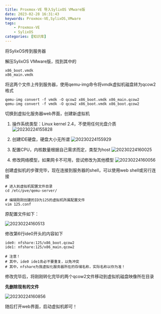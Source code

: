 ```yaml
---
title: Proxmox-VE 导入SylixOS VMware版
date: 2023-02-28 16:31:43
keywords: Proxmox-VE,SylixOS,VMware
tags:
    - Proxmox-VE
    - SylixOS
categories: [知识库]
---
```


将SylixOS传到服务器

解压SylixOS VMware版，找到其中的

```shell
x86_boot.vmdk
x86_main.vmdk
```

<!-- more -->

将这两个文件上传到服务器，使用qemu-img命令将vmdk虚拟机磁盘转为qcow2格式

```shell
qemu-img convert -f vmdk -O qcow2 x86_boot.vmdk x86_main.qcow2
qemu-img convert -f vmdk -O qcow2 x86_boot.vmdk x86_boot.qcow2
```

切换到虚拟化服务器web界面，创建新虚拟机

1. 操作系统类型：Linux kernel 2.4，不使用任何光盘介质
    ![20230224155828](https://img.1949hacker.cn/20230224155828.png)

2. 创建IDE硬盘，硬盘大小无所谓
    ![20230224155929](https://img.1949hacker.cn/20230224155929.png)

3. 配置CPU，内核数量根据自己需求而定，类型为host
   ![20230224160025](https://img.1949hacker.cn/20230224160025.png)

4. 修改网络模型，如果网卡不可用，尝试修改为其他模型
    ![20230224160056](https://img.1949hacker.cn/20230224160056.png)

创建虚拟机的步骤完毕，现在连接到服务器的shell，可以使用web shell或另行连接

```shell
# 进入到虚拟机配置文件目录
cd /etc/pve/qemu-server/

# 编辑刚刚创建的ID为125的虚拟机所属配置文件
vim 125.conf
```

原配置文件如下：

![20230224160513](https://img.1949hacker.cn/20230224160513.png)

修改第6行ide0开头的内容如下

```shell
ide0: nfshare:125/x86_boot.qcow2
ide1: nfshare:125/x86_main.qcow2

# 注意！
# 其中，ide0 ide1务必不要重复，以免冲突
# 其中，nfshare为我虚拟化服务器所在的存储名称，实际名称以你为准！
```

修改完毕后，将刚刚转化完毕的两个qcow2文件移动到虚拟机磁盘映像所在目录

**先删除现有的文件**

![20230224160856](https://img.1949hacker.cn/20230224160856.png)

随后打开web界面，启动虚拟机即可！